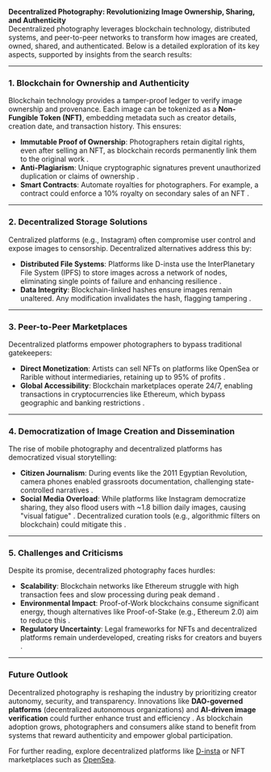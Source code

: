 **Decentralized Photography: Revolutionizing Image Ownership, Sharing, and Authenticity**  
Decentralized photography leverages blockchain technology, distributed systems, and peer-to-peer networks to transform how images are created, owned, shared, and authenticated. Below is a detailed exploration of its key aspects, supported by insights from the search results:

---

### **1. Blockchain for Ownership and Authenticity**  
Blockchain technology provides a tamper-proof ledger to verify image ownership and provenance. Each image can be tokenized as a **Non-Fungible Token (NFT)**, embedding metadata such as creator details, creation date, and transaction history. This ensures:  
- **Immutable Proof of Ownership**: Photographers retain digital rights, even after selling an NFT, as blockchain records permanently link them to the original work .  
- **Anti-Plagiarism**: Unique cryptographic signatures prevent unauthorized duplication or claims of ownership .  
- **Smart Contracts**: Automate royalties for photographers. For example, a contract could enforce a 10% royalty on secondary sales of an NFT .  

---

### **2. Decentralized Storage Solutions**  
Centralized platforms (e.g., Instagram) often compromise user control and expose images to censorship. Decentralized alternatives address this by:  
- **Distributed File Systems**: Platforms like D-insta use the InterPlanetary File System (IPFS) to store images across a network of nodes, eliminating single points of failure and enhancing resilience .  
- **Data Integrity**: Blockchain-linked hashes ensure images remain unaltered. Any modification invalidates the hash, flagging tampering .  

---

### **3. Peer-to-Peer Marketplaces**  
Decentralized platforms empower photographers to bypass traditional gatekeepers:  
- **Direct Monetization**: Artists can sell NFTs on platforms like OpenSea or Rarible without intermediaries, retaining up to 95% of profits .  
- **Global Accessibility**: Blockchain marketplaces operate 24/7, enabling transactions in cryptocurrencies like Ethereum, which bypass geographic and banking restrictions .  

---

### **4. Democratization of Image Creation and Dissemination**  
The rise of mobile photography and decentralized platforms has democratized visual storytelling:  
- **Citizen Journalism**: During events like the 2011 Egyptian Revolution, camera phones enabled grassroots documentation, challenging state-controlled narratives .  
- **Social Media Overload**: While platforms like Instagram democratize sharing, they also flood users with ~1.8 billion daily images, causing "visual fatigue" . Decentralized curation tools (e.g., algorithmic filters on blockchain) could mitigate this .  

---

### **5. Challenges and Criticisms**  
Despite its promise, decentralized photography faces hurdles:  
- **Scalability**: Blockchain networks like Ethereum struggle with high transaction fees and slow processing during peak demand .  
- **Environmental Impact**: Proof-of-Work blockchains consume significant energy, though alternatives like Proof-of-Stake (e.g., Ethereum 2.0) aim to reduce this .  
- **Regulatory Uncertainty**: Legal frameworks for NFTs and decentralized platforms remain underdeveloped, creating risks for creators and buyers .  

---

### **Future Outlook**  
Decentralized photography is reshaping the industry by prioritizing creator autonomy, security, and transparency. Innovations like **DAO-governed platforms** (decentralized autonomous organizations) and **AI-driven image verification** could further enhance trust and efficiency . As blockchain adoption grows, photographers and consumers alike stand to benefit from systems that reward authenticity and empower global participation.

For further reading, explore decentralized platforms like [D-insta](https://link.springer.com/chapter/10.1007/978-3-031-28694-0_19) or NFT marketplaces such as [OpenSea](https://medium.com/hd-pro/nft-an-introduction-to-the-blockchain-for-photographers-and-creatives-69512d51b0ed).
